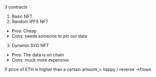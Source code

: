 3 contracts 

1. Basic NFT
2. Random IPFS NFT
- Pros: Cheap
- Cons: needs someone to pin our data

3. Dynamic SVG NFT
- Pros: The data is on chain
- Cons: muck more expensive

If price of ETH is higher than a certain amount_> happy /
reverse ->frown
